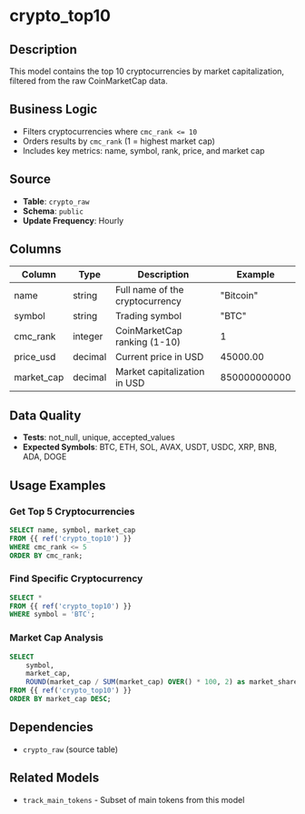 # crypto_top10

## Description
This model contains the top 10 cryptocurrencies by market capitalization, filtered from the raw CoinMarketCap data.

## Business Logic
- Filters cryptocurrencies where `cmc_rank <= 10`
- Orders results by `cmc_rank` (1 = highest market cap)
- Includes key metrics: name, symbol, rank, price, and market cap

## Source
- **Table**: `crypto_raw`
- **Schema**: `public`
- **Update Frequency**: Hourly

## Columns

| Column | Type | Description | Example |
|--------|------|-------------|---------|
| name | string | Full name of the cryptocurrency | "Bitcoin" |
| symbol | string | Trading symbol | "BTC" |
| cmc_rank | integer | CoinMarketCap ranking (1-10) | 1 |
| price_usd | decimal | Current price in USD | 45000.00 |
| market_cap | decimal | Market capitalization in USD | 850000000000 |

## Data Quality
- **Tests**: not_null, unique, accepted_values
- **Expected Symbols**: BTC, ETH, SOL, AVAX, USDT, USDC, XRP, BNB, ADA, DOGE

## Usage Examples

### Get Top 5 Cryptocurrencies
```sql
SELECT name, symbol, market_cap 
FROM {{ ref('crypto_top10') }}
WHERE cmc_rank <= 5
ORDER BY cmc_rank;
```

### Find Specific Cryptocurrency
```sql
SELECT * 
FROM {{ ref('crypto_top10') }}
WHERE symbol = 'BTC';
```

### Market Cap Analysis
```sql
SELECT 
    symbol,
    market_cap,
    ROUND(market_cap / SUM(market_cap) OVER() * 100, 2) as market_share_percent
FROM {{ ref('crypto_top10') }}
ORDER BY market_cap DESC;
```

## Dependencies
- `crypto_raw` (source table)

## Related Models
- `track_main_tokens` - Subset of main tokens from this model 